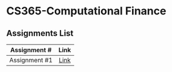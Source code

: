 # CS365-Computational Finance

## Assignments List

| Assignment # | Link | 
|:------------:|:----:|
|Assignment #1|[Link](./SingleServerQueue/)|